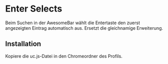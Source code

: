 # Enter Selects
Beim Suchen in der AwesomeBar wählt die Entertaste den zuerst angezeigten Eintrag automatisch aus. 
Ersetzt die gleichnamige Erweiterung.

## Installation
Kopiere die uc.js-Datei in den Chromeordner des Profils.